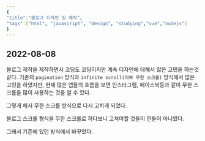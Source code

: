 ```yaml
---
{
"title":"블로그 디자인 및 제작",
"tags":["html", "javascript", "design", "studying","vue","nodejs"]
}
---
```


## 2022-08-08

블로그 제작을 제작하면서 코딩도 코딩이지만 계속 디자인에 대해서 많은 고민을 하는것 같다.
기존의 `pagination` 방식과 `infinite scroll(이하 무한 스크롤)` 방식에서 많은 고민을 하였지만, 현재 많은 앱들의 흐름을 보면
인스타그램, 페이스북등과 같이 무한 스크롤을 많이 사용하는 것을 알 수 있다.

그렇게 해서 무한 스크롤 방식으로 다시 고치게 되었다.

블로그 스크롤 형식을 무한 스크롤로 하다보니 고쳐야할 것들이 한둘이 아니였다.

그래서 기존에 있던 방식에서 바꾸었다.

